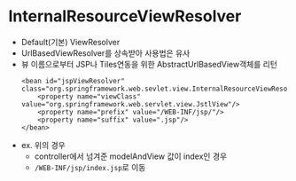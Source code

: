 # InternalResourceViewResolver
 - Default(기본) ViewResolver
 - UrlBasedViewResolver를 상속받아 사용법은 유사
 - 뷰 이름으로부터 JSP나 Tiles연동을 위한 AbstractUrlBasedView객체를 리턴
	```
	<bean id="jspViewResolver" class="org.springframework.web.sevlet.view.InternalResourceViewResolver">
		<property name="viewClass" value="org.springframework.web.servlet.view.JstlView"/>
		<property name="prefix" value="/WEB-INF/jsp/"/>
		<property name="suffix" value=".jsp"/>
	</bean>
	```
 - ex. 위의 경우
	 - controller에서 넘겨준 modelAndView 값이 index인 경우
	 - `/WEB-INF/jsp/index.jsp`로 이동